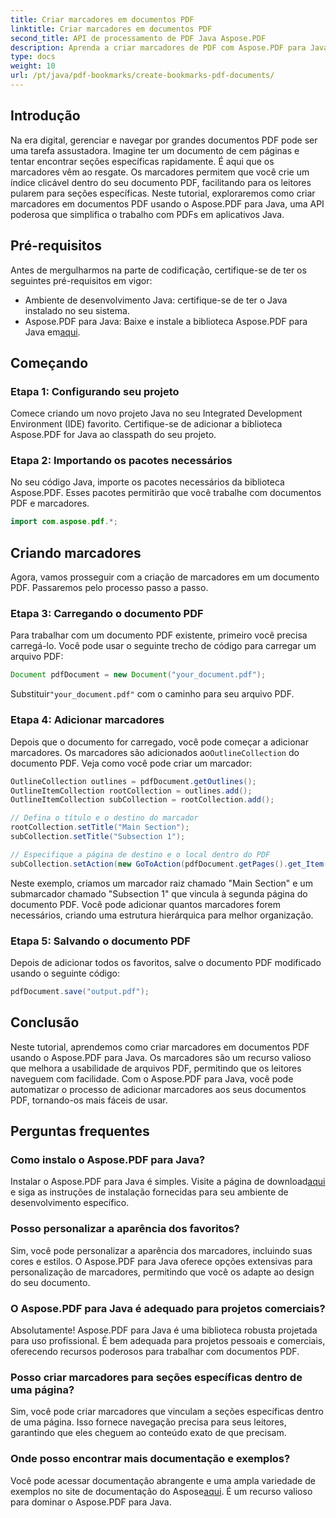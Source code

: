 ```yaml
---
title: Criar marcadores em documentos PDF
linktitle: Criar marcadores em documentos PDF
second_title: API de processamento de PDF Java Aspose.PDF
description: Aprenda a criar marcadores de PDF com Aspose.PDF para Java. Melhore a navegação do documento e a experiência do usuário. Guia passo a passo com código-fonte.
type: docs
weight: 10
url: /pt/java/pdf-bookmarks/create-bookmarks-pdf-documents/
---
```


## Introdução

Na era digital, gerenciar e navegar por grandes documentos PDF pode ser uma tarefa assustadora. Imagine ter um documento de cem páginas e tentar encontrar seções específicas rapidamente. É aqui que os marcadores vêm ao resgate. Os marcadores permitem que você crie um índice clicável dentro do seu documento PDF, facilitando para os leitores pularem para seções específicas. Neste tutorial, exploraremos como criar marcadores em documentos PDF usando o Aspose.PDF para Java, uma API poderosa que simplifica o trabalho com PDFs em aplicativos Java.

## Pré-requisitos

Antes de mergulharmos na parte de codificação, certifique-se de ter os seguintes pré-requisitos em vigor:

- Ambiente de desenvolvimento Java: certifique-se de ter o Java instalado no seu sistema.
-  Aspose.PDF para Java: Baixe e instale a biblioteca Aspose.PDF para Java em[aqui](https://releases.aspose.com/pdf/java/).

## Começando

### Etapa 1: Configurando seu projeto

Comece criando um novo projeto Java no seu Integrated Development Environment (IDE) favorito. Certifique-se de adicionar a biblioteca Aspose.PDF for Java ao classpath do seu projeto.

### Etapa 2: Importando os pacotes necessários

No seu código Java, importe os pacotes necessários da biblioteca Aspose.PDF. Esses pacotes permitirão que você trabalhe com documentos PDF e marcadores.

```java
import com.aspose.pdf.*;
```

## Criando marcadores

Agora, vamos prosseguir com a criação de marcadores em um documento PDF. Passaremos pelo processo passo a passo.

### Etapa 3: Carregando o documento PDF

Para trabalhar com um documento PDF existente, primeiro você precisa carregá-lo. Você pode usar o seguinte trecho de código para carregar um arquivo PDF:

```java
Document pdfDocument = new Document("your_document.pdf");
```

 Substituir`"your_document.pdf"` com o caminho para seu arquivo PDF.

### Etapa 4: Adicionar marcadores

 Depois que o documento for carregado, você pode começar a adicionar marcadores. Os marcadores são adicionados ao`OutlineCollection` do documento PDF. Veja como você pode criar um marcador:

```java
OutlineCollection outlines = pdfDocument.getOutlines();
OutlineItemCollection rootCollection = outlines.add();
OutlineItemCollection subCollection = rootCollection.add();

// Defina o título e o destino do marcador
rootCollection.setTitle("Main Section");
subCollection.setTitle("Subsection 1");

// Especifique a página de destino e o local dentro do PDF
subCollection.setAction(new GoToAction(pdfDocument.getPages().get_Item(1)));
```

Neste exemplo, criamos um marcador raiz chamado "Main Section" e um submarcador chamado "Subsection 1" que vincula à segunda página do documento PDF. Você pode adicionar quantos marcadores forem necessários, criando uma estrutura hierárquica para melhor organização.

### Etapa 5: Salvando o documento PDF

Depois de adicionar todos os favoritos, salve o documento PDF modificado usando o seguinte código:

```java
pdfDocument.save("output.pdf");
```

## Conclusão

Neste tutorial, aprendemos como criar marcadores em documentos PDF usando o Aspose.PDF para Java. Os marcadores são um recurso valioso que melhora a usabilidade de arquivos PDF, permitindo que os leitores naveguem com facilidade. Com o Aspose.PDF para Java, você pode automatizar o processo de adicionar marcadores aos seus documentos PDF, tornando-os mais fáceis de usar.

## Perguntas frequentes

### Como instalo o Aspose.PDF para Java?

 Instalar o Aspose.PDF para Java é simples. Visite a página de download[aqui](https://releases.aspose.com/pdf/java/) e siga as instruções de instalação fornecidas para seu ambiente de desenvolvimento específico.

### Posso personalizar a aparência dos favoritos?

Sim, você pode personalizar a aparência dos marcadores, incluindo suas cores e estilos. O Aspose.PDF para Java oferece opções extensivas para personalização de marcadores, permitindo que você os adapte ao design do seu documento.

### O Aspose.PDF para Java é adequado para projetos comerciais?

Absolutamente! Aspose.PDF para Java é uma biblioteca robusta projetada para uso profissional. É bem adequada para projetos pessoais e comerciais, oferecendo recursos poderosos para trabalhar com documentos PDF.

### Posso criar marcadores para seções específicas dentro de uma página?

Sim, você pode criar marcadores que vinculam a seções específicas dentro de uma página. Isso fornece navegação precisa para seus leitores, garantindo que eles cheguem ao conteúdo exato de que precisam.

### Onde posso encontrar mais documentação e exemplos?

 Você pode acessar documentação abrangente e uma ampla variedade de exemplos no site de documentação do Aspose[aqui](https://reference.aspose.com/pdf/java/). É um recurso valioso para dominar o Aspose.PDF para Java.